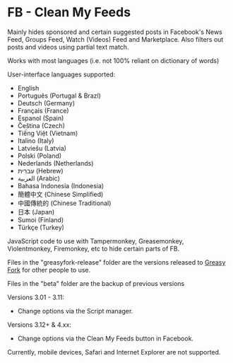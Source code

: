 # FB - Clean My Feeds

Mainly hides sponsored and certain suggested posts in Facebook's News Feed, Groups Feed, Watch (Videos) Feed and Marketplace. Also filters out posts and videos using partial text match.

Works with most languages (i.e. not 100% reliant on dictionary of words)

User-interface languages supported:
- English
- Português (Portugal & Brazl)
- Deutsch (Germany)
- Français (France)
- Espanol (Spain)
- Čeština (Czech)
- Tiếng Việt (Vietnam)
- Italino (Italy)
- Latviešu (Latvia)
- Polski (Poland)
- Nederlands (Netherlands)
- עִברִית (Hebrew)
- العربية (Arabic)
- Bahasa Indonesia (Indonesia)
- 簡體中文 (Chinese Simplified)
- 中國傳統的 (Chinese Traditional)
- 日本 (Japan)
- Sumoi (Finland)
- Türkçe (Turkey)

JavaScript code to use with Tampermonkey, Greasemonkey, Violentmonkey, Firemonkey, etc to hide certain parts of FB.

Files in the "greasyfork-release" folder are the versions released to [Greasy Fork](https://greasyfork.org/en/scripts/431970-fb-clean-my-feeds) for other people to use.

Files in the "beta" folder are the backup of previous versions

Versions 3.01 - 3.11: 
- Change options via the Script manager.

Versions 3.12+ & 4.xx: 
- Change options via the Clean My Feeds button in Facebook.


Currently, mobile devices, Safari and Internet Explorer are not supported.
